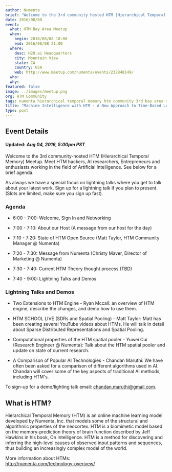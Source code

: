 ```yaml
---
author: Numenta
brief: "Welcome to the 3rd community hosted HTM [Hierarchical Temporal Memory] Meetup. Meet HTM hackers, AI researchers, Entrepreneurs and enthusiasts working in the field of Artificial Intelligence. Read more for a brief agenda."
date: 2016/08/08
event:
  what: HTM Bay Area Meetup
  when:
    begin: 2016/08/08 18:00
    end: 2016/08/08 21:00
  where:
    desc: H2O.ai Headquarters
    city: Mountain View
    state: CA
    country: USA
    web: http://www.meetup.com/numenta/events/232848149/
  who:
  why:
featured: false
image: ../images/meetup.png
org: HTM Community
tags: numenta hierarchical temporal memory htm community 3rd bay area meetup palo alto machine intelligence neuroscience biological
title: "Machine Intelligence with HTM - A New Approach to Time-Based Learning"
type: post
---
```


## Event Details

#### **Updated:** *Aug 04, 2016, 5:00pm PST*

Welcome to the 3rd community-hosted HTM (Hierarchical Temporal Memory) Meetup.
Meet HTM hackers, AI researchers, Entrepreneurs and enthusiasts working in the
field of Artificial Intelligence. See below for a brief agenda.

As always we have a special focus on lightning talks where you get to talk about
your latest work. Sign up for a lightning talk if you plan to present. (Slots
are limited, make sure you sign up fast).


### Agenda

* 6:00 - 7:00: Welcome, Sign In and Networking

* 7:00 - 7:10: About our Host (A message from our host for the day)

* 7:10 - 7:20: State of HTM Open Source
  (Matt Taylor, HTM Community Manager @ Numenta)

* 7:20 - 7:30: Message from Numenta
  (Christy Maver, Director of Marketing @ Numenta)

* 7:30 - 7:40: Current HTM Theory thought process (TBD)

* 7:40 - 9:00: Lightning Talks and Demos


### Lightning Talks and Demos

* Two Extensions to HTM Engine - Ryan Mccall: an overview of HTM engine,
  describe the changes, and demo how to use them.

* HTM SCHOOL LIVE (SDRs and Spatial Pooling) - Matt Taylor: Matt has been
  creating several YouTube videos about HTMs. He will talk in detail about
  Sparse Distributed Representations and Spatial Pooling.

* Computational properties of the HTM spatial pooler - Yuwei Cui (Research
  Engineer @ Numenta): Talk about the HTM spatial pooler and update on state
  of current research.

* A Comparison of Popular AI Technologies - Chandan Maruthi: We have often been
  asked for a comparison of different algorithms used in AI. Chandan will cover
  some of the key aspects of traditional AI methods, including HTM's.

To sign-up for a demo/lighting talk email:
  [chandan.maruthi@gmail.com](mailto:chandan.maruthi@gmail.com).


## What is HTM?

Hierarchical Temporal Memory (HTM) is an online machine learning model developed
by Numenta, Inc. that models some of the structural and algorithmic properties
of the neocortex. HTM is a biomimetic model based on the memory-prediction
theory of brain function described by Jeff Hawkins in his book, On Intelligence.
HTM is a method for discovering and inferring the high-level causes of observed
input patterns and sequences, thus building an increasingly complex model of the
world.

More information about HTMs: <br />
http://numenta.com/technology-overivew/
